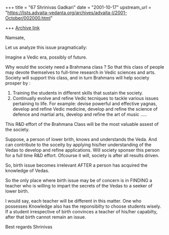 +++
title = "67 Shrinivas Gadkari"
date = "2001-10-17"
upstream_url = "https://lists.advaita-vedanta.org/archives/advaita-l/2001-October/002000.html"

+++
[Archive link](https://lists.advaita-vedanta.org/archives/advaita-l/2001-October/002000.html)

Namsate,

Let us analyze this issue pragmatically:

Imagine a Vedic era, possibly of future.

Why would the society need a Brahmana class ?
So that this class of people may devote themselves to
full-time research in Vedic sciences and arts. Society
will support this class, and in turn Brahmans will help
society prosper by :
1. Training the students in different skills that sustain
the society.
2. Continually evolve and refine Vedic tecniques to tackle
various issues pertaining to life. For example: devise
powerful and effective yagnas, develop and refine Vedic
medicine, develop and refine the science of defence and
martial arts, develop and refine the art of music .....

This R&D effort of the Brahmana Class will be the most
valuable assest of the society.

Suppose, a person of lower brith, knows and understands the
Veda. And can contribute to the soceity by applying his/her
understanding of the Vedas to develop and refine applications.
Will society sponser this person for a full time R&D effort.
Ofcourse it will, society is after all results driven.

So, birth issue becomes irrelevant AFTER a person has
acquired the knowledge of Vedas.

So the only place where birth issue may be of concern is
in FINDING a teacher who is willing to impart the secrets
of the Vedas to a seeker of lower birth.

I would say, each teacher will be different in this matter.
One who possesses Knowledge also has the reponsibilty to choose
students wisely. If a student irrespective of birth convinces
a teacher of his/her capabilty, after that birth cannot
remain an issue.

Best regards
Shrinivas


